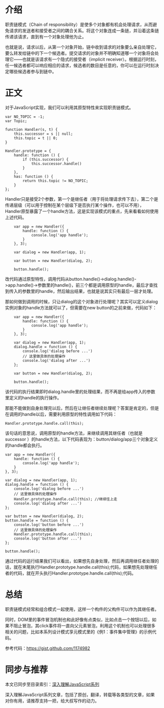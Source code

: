 

# 介绍

职责链模式（Chain of
responsibility）是使多个对象都有机会处理请求，从而避免请求的发送者和接受者之间的耦合关系。将这个对象连成一条链，并沿着这条链传递该请求，直到有一个对象处理他为止。

也就是说，请求以后，从第一个对象开始，链中收到请求的对象要么亲自处理它，要么转发给链中的下一个候选者。提交请求的对象并不明确知道哪一个对象将会处理它——也就是该请求有一个隐式的接受者（implicit
receiver）。根据运行时刻，任一候选者都可以响应相应的请求，候选者的数目是任意的，你可以在运行时刻决定哪些候选者参与到链中。

# 正文

对于JavaScript实现，我们可以利用其原型特性来实现职责链模式。

    
    
    var NO_TOPIC = -1;  
    var Topic;  
      
    function Handler(s, t) {  
        this.successor = s || null;  
        this.topic = t || 0;  
    }  
      
    Handler.prototype = {  
        handle: function () {  
            if (this.successor) {  
                this.successor.handle()  
            }  
        },  
        has: function () {  
            return this.topic != NO_TOPIC;  
        }  
    };

Handler只是接受2个参数，第一个是继任者（用于将处理请求传下去），第二个是传递层级（可以用于控制在某个层级下是否执行某个操作，也可以不用），Handler原型暴露了一个handle方法，这是实现该模式的重点，先来看看如何使用上述代码。

    
    
        var app = new Handler({  
            handle: function () {  
                console.log('app handle');  
            }  
        }, 3);  
      
        var dialog = new Handler(app, 1);  
      
        var button = new Handler(dialog, 2);  
      
        button.handle();

改代码通过原型特性，调用代码从button.handle()->dialog.handle()->app.handle()->参数里的handle()，前三个都是调用原型的handle，最后才查找到传入的参数里的handle，然后输出结果，也就是说其实只有最后一层才处理。

那如何做到调用的时候，只让dialog的这个对象进行处理呢？其实可以定义dialog实例对象的handle方法就可以了，但需要在new
button的之前来做，代码如下：

    
    
        var app = new Handler({  
            handle: function () {  
                console.log('app handle');  
            }  
        }, 3);  
      
        var dialog = new Handler(app, 1);  
        dialog.handle = function () {  
            console.log('dialog before ...')  
            // 这里做具体的处理操作  
            console.log('dialog after ...')  
        };  
      
        var button = new Handler(dialog, 2);  
      
        button.handle();

该代码的执行结果即时dialog.handle里的处理结果，而不再是给app传入的参数里定义的handle的执行操作。

那能不能做到自身处理完以后，然后在让继任者继续处理呢？答案是肯定的，但是在调用的handle以后，需要利用原型的特性调用如下代码：

    
    
    Handler.prototype.handle.call(this);

该句话的意思说，调用原型的handle方法，来继续调用其继任者（也就是successor
）的handle方法，以下代码表现为：button/dialog/app三个对象定义的handle都会执行。

    
    
    var app = new Handler({  
        handle: function () {  
            console.log('app handle');  
        }  
    }, 3);  
      
    var dialog = new Handler(app, 1);  
    dialog.handle = function () {  
        console.log('dialog before ...')  
        // 这里做具体的处理操作  
        Handler.prototype.handle.call(this); //继续往上走  
        console.log('dialog after ...')  
    };  
      
    var button = new Handler(dialog, 2);  
    button.handle = function () {  
        console.log('button before ...')  
        // 这里做具体的处理操作  
        Handler.prototype.handle.call(this);  
        console.log('button after ...')  
    };  
      
    button.handle();

通过代码的运行结果我们可以看出，如果想先自身处理，然后再调用继任者处理的话，就在末尾执行Handler.prototype.handle.call(this);代码，如果想先处理继任者的代码，就在开头执行Handler.prototype.handle.call(this);代码。

# 总结

职责链模式经常和组合模式一起使用，这样一个构件的父构件可以作为其继任者。

同时，DOM里的事件冒泡机制也和此好像有点类似，比如点击一个按钮以后，如果不阻止冒泡，其click事件将一直向父元素冒泡，利用这个机制也可以处理很多相关的问题，比如本系列设计模式享元模式里的《例1：事件集中管理》的示例代码。

参考代码：https://gist.github.com/1174982

# 同步与推荐

本文已同步至目录索引：[深入理解JavaScript系列](http://www.cnblogs.com/TomXu/archive/2011/12/15/2288411.html)

深入理解JavaScript系列文章，包括了原创，翻译，转载等各类型的文章，如果对你有用，请推荐支持一把，给大叔写作的动力。

